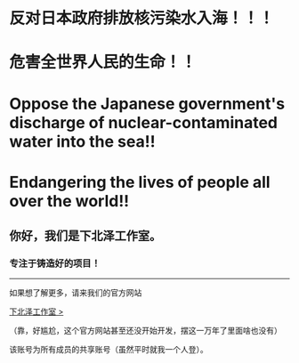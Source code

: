 # 反对日本政府排放核污染水入海！！！

# 危害全世界人民的生命！！

# Oppose the Japanese government's discharge of nuclear-contaminated water into the sea!!

# Endangering the lives of people all over the world!!


## 你好，我们是下北泽工作室。

### 专注于铸造好的项目！
----------------------------

如果想了解更多，请来我们的官方网站

[下北泽工作室 >](https://xbzstudio.github.io)

（靠，好尴尬，这个官方网站甚至还没开始开发，摆这一万年了里面啥也没有）

该账号为所有成员的共享账号（虽然平时就我一个人登）。
